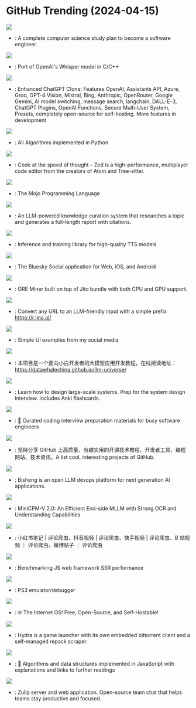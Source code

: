 # GitHub Trending (2024-04-15)

![](https://img.shields.io/badge/none-New%20269-green?style=flat-square&logo=appveyor)
- [](https://github.comundefined): A complete computer science study plan to become a software engineer.

![](https://img.shields.io/badge/C-New%20170-green?style=flat-square&logo=appveyor)
- [](https://github.comundefined): Port of OpenAI's Whisper model in C/C++

![](https://img.shields.io/badge/TypeScript-New%20119-green?style=flat-square&logo=appveyor)
- [](https://github.comundefined): Enhanced ChatGPT Clone: Features OpenAI, Assistants API, Azure, Groq, GPT-4 Vision, Mistral, Bing, Anthropic, OpenRouter, Google Gemini, AI model switching, message search, langchain, DALL-E-3, ChatGPT Plugins, OpenAI Functions, Secure Multi-User System, Presets, completely open-source for self-hosting. More features in development

![](https://img.shields.io/badge/Python-New%20386-green?style=flat-square&logo=appveyor)
- [](https://github.comundefined): All Algorithms implemented in Python

![](https://img.shields.io/badge/Rust-New%20286-green?style=flat-square&logo=appveyor)
- [](https://github.comundefined): Code at the speed of thought – Zed is a high-performance, multiplayer code editor from the creators of Atom and Tree-sitter.

![](https://img.shields.io/badge/Mojo-New%20196-green?style=flat-square&logo=appveyor)
- [](https://github.comundefined): The Mojo Programming Language

![](https://img.shields.io/badge/HTML-New%20979-green?style=flat-square&logo=appveyor)
- [](https://github.comundefined): An LLM-powered knowledge curation system that researches a topic and generates a full-length report with citations.

![](https://img.shields.io/badge/Python-New%20341-green?style=flat-square&logo=appveyor)
- [](https://github.comundefined): Inference and training library for high-quality TTS models.

![](https://img.shields.io/badge/TypeScript-New%2047-green?style=flat-square&logo=appveyor)
- [](https://github.comundefined): The Bluesky Social application for Web, iOS, and Android

![](https://img.shields.io/badge/Rust-New%2069-green?style=flat-square&logo=appveyor)
- [](https://github.comundefined): ORE Miner built on top of Jito bundle with both CPU and GPU support.

![](https://img.shields.io/badge/TypeScript-New%20409-green?style=flat-square&logo=appveyor)
- [](https://github.comundefined): Convert any URL to an LLM-friendly input with a simple prefix https://r.jina.ai/

![](https://img.shields.io/badge/HTML-New%20123-green?style=flat-square&logo=appveyor)
- [](https://github.comundefined): Simple UI examples from my social media

![](https://img.shields.io/badge/Jupyter%20Notebook-New%20276-green?style=flat-square&logo=appveyor)
- [](https://github.comundefined): 本项目是一个面向小白开发者的大模型应用开发教程，在线阅读地址：https://datawhalechina.github.io/llm-universe/

![](https://img.shields.io/badge/Python-New%20541-green?style=flat-square&logo=appveyor)
- [](https://github.comundefined): Learn how to design large-scale systems. Prep for the system design interview. Includes Anki flashcards.

![](https://img.shields.io/badge/TypeScript-New%20355-green?style=flat-square&logo=appveyor)
- [](https://github.comundefined): 💯 Curated coding interview preparation materials for busy software engineers

![](https://img.shields.io/badge/none-New%20352-green?style=flat-square&logo=appveyor)
- [](https://github.comundefined): 坚持分享 GitHub 上高质量、有趣实用的开源技术教程、开发者工具、编程网站、技术资讯。A list cool, interesting projects of GitHub.

![](https://img.shields.io/badge/Python-New%2042-green?style=flat-square&logo=appveyor)
- [](https://github.comundefined): Bisheng is an open LLM devops platform for next generation AI applications.

![](https://img.shields.io/badge/Python-New%20139-green?style=flat-square&logo=appveyor)
- [](https://github.comundefined): MiniCPM-V 2.0: An Efficient End-side MLLM with Strong OCR and Understanding Capabilities

![](https://img.shields.io/badge/Python-New%20171-green?style=flat-square&logo=appveyor)
- [](https://github.comundefined): 小红书笔记 | 评论爬虫、抖音视频 | 评论爬虫、快手视频 | 评论爬虫、B 站视频 ｜ 评论爬虫、微博帖子 ｜ 评论爬虫

![](https://img.shields.io/badge/TypeScript-New%2084-green?style=flat-square&logo=appveyor)
- [](https://github.comundefined): Benchmarking JS web framework SSR performance

![](https://img.shields.io/badge/C%2B%2B-New%2020-green?style=flat-square&logo=appveyor)
- [](https://github.comundefined): PS3 emulator/debugger

![](https://img.shields.io/badge/JavaScript-New%20142-green?style=flat-square&logo=appveyor)
- [](https://github.comundefined): 🌐 The Internet OS! Free, Open-Source, and Self-Hostable!

![](https://img.shields.io/badge/TypeScript-New%2057-green?style=flat-square&logo=appveyor)
- [](https://github.comundefined): Hydra is a game launcher with its own embedded bittorrent client and a self-managed repack scraper.

![](https://img.shields.io/badge/JavaScript-New%20283-green?style=flat-square&logo=appveyor)
- [](https://github.comundefined): 📝 Algorithms and data structures implemented in JavaScript with explanations and links to further readings

![](https://img.shields.io/badge/Python-New%2097-green?style=flat-square&logo=appveyor)
- [](https://github.comundefined): Zulip server and web application. Open-source team chat that helps teams stay productive and focused.

